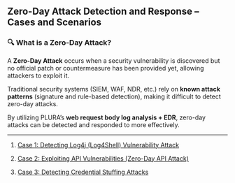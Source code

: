 ## Zero-Day Attack Detection and Response – Cases and Scenarios

### 🔍 What is a Zero-Day Attack?  
A **Zero-Day Attack** occurs when a security vulnerability is discovered but no official patch or countermeasure has been provided yet, allowing attackers to exploit it.  

Traditional security systems (SIEM, WAF, NDR, etc.) rely on **known attack patterns** (signature and rule-based detection), making it difficult to detect zero-day attacks.  

By utilizing PLURA’s **web request body log analysis + EDR**, zero-day attacks can be detected and responded to more effectively.  

---

1. [Case 1: Detecting Log4j (Log4Shell) Vulnerability Attack](https://github.com/qubitsec/plura/blob/ea71f00f009a5368c1b127c2e9ff936c1bcfac3c/benefits/en/zero-day/scenario-log4j.md)

2. [Case 2: Exploiting API Vulnerabilities (Zero-Day API Attack)](https://github.com/qubitsec/plura/blob/63c3e97768b4c8e7c3b5333b36e6b7094181d0b5/benefits/en/zero-day/scenario-api-attack.md)

3. [Case 3: Detecting Credential Stuffing Attacks](https://github.com/qubitsec/plura/blob/63c3e97768b4c8e7c3b5333b36e6b7094181d0b5/benefits/en/zero-day/scenario-credential-stuffing.md)
